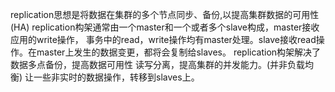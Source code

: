 replication思想是将数据在集群的多个节点同步、备份,以提高集群数据的可用性(HA)
replication构架通常由一个master和一个或者多个slave构成，master接收应用的write操作，
事务中的read，write操作均有master处理。slave接收read操作。在master上发生的数据变更，都将会复制给slaves。
replication构架解决了
数据多点备份，提高数据可用性
读写分离，提高集群的并发能力。(并非负载均衡)
让一些非实时的数据操作，转移到slaves上。

